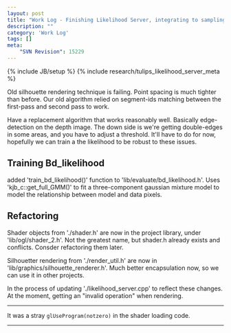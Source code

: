 ```yaml
---
layout: post
title: "Work Log - Finishing Likelihood Server, integrating to sampling engine"
description: ""
category: 'Work Log'
tags: []
meta: 
    "SVN Revision": 15229
---
```

{% include JB/setup %}
{% include research/tulips_likelihood_server_meta %}

Old silhouette rendering technique is failing.  Point spacing is much tighter than before.  Our old algorithm relied on segment-ids matching between the first-pass and second pass to work.

Have a replacement algorithm that works reasonably well.  Basically edge-detection on the depth image.  The down side is we're getting double-edges in some areas, and you have to adjust a threshold.  It'll have to do for now, hopefully we can train a the likelihood to be robust to these issues.

Training Bd_likelihood
-----------------------------

added 'train_bd_likelihood()' function to 'lib/evaluate/bd_likelihood.h'.  Uses 'kjb_c::get_full_GMM()'  to fit a three-component gaussian mixture model to model the relationship between model and data pixels.



Refactoring
----------

Shader objects from './shader.h' are now in the project library, under 'lib/ogl/shader_2.h'.  Not the greatest name, but shader.h already exists and conflicts.  Consder refactoring them later.

Silhouetter rendering from './render_util.h' are now in 'lib/graphics/silhouette_renderer.h'.  Much better encapsulation now, so we can use it in other projects.  

In the process of updating './likelihood_server.cpp' to reflect these changes.  At the moment, getting an "invalid operation" when rendering.

---

It was a stray `glUseProgram(notzero)` in the shader loading code.

---
